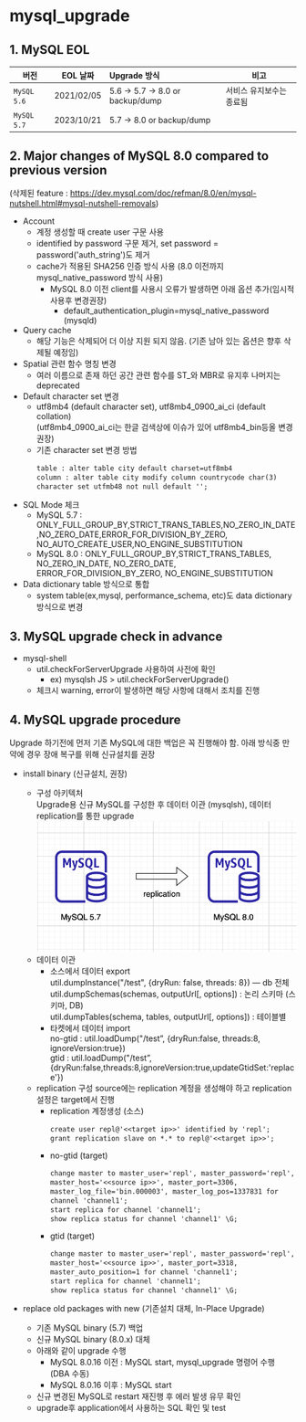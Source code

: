 # mysql_upgrade
## 1. MySQL EOL
| 버전 | EOL 날짜 | Upgrade 방식 | 비고 |
|---|:---:|:---|---|
| `MySQL 5.6` | 2021/02/05 | 5.6 -> 5.7 -> 8.0 or backup/dump | 서비스 유지보수는 종료됨 |
| `MySQL 5.7` | 2023/10/21 | 5.7 -> 8.0 or backup/dump |  |

## 2. Major changes of MySQL 8.0 compared to previous version
(삭제된 feature : https://dev.mysql.com/doc/refman/8.0/en/mysql-nutshell.html#mysql-nutshell-removals)
- Account
    - 계정 생성할 때 create user 구문 사용
    - identified by password 구문 제거, set password = password('auth_string')도 제거
    - cache가 적용된 SHA256 인증 방식 사용 (8.0 이전까지 mysql_native_password 방식 사용)
      - MySQL 8.0 이전 client를 사용시 오류가 발생하면 아래 옵션 추가(임시적 사용후 변경권장)
        - default_authentication_plugin=mysql_native_password (mysqld)
- Query cache 
    - 해당 기능은 삭제되어 더 이상 지원 되지 않음. (기존 남아 있는 옵션은 향후 삭제될 예정임)
- Spatial 관련 함수 명칭 변경
    - 여러 이름으로 존재 하던 공간 관련 함수를 ST_와 MBR로 유지후 나머지는 deprecated
- Default character set 변경
    - utf8mb4 (default character set), utf8mb4_0900_ai_ci (default collation)   
      (utf8mb4_0900_ai_ci는 한글 검색상에 이슈가 있어 utf8mb4_bin등올 변경권장)
    - 기존 character set 변경 방법   
      ```
      table : alter table city default charset=utf8mb4
      column : alter table city modify column countrycode char(3) character set utfmb48 not null default '';
      ```
- SQL Mode 체크
    - MySQL 5.7 : ONLY_FULL_GROUP_BY,STRICT_TRANS_TABLES,NO_ZERO_IN_DATE,NO_ZERO_DATE,ERROR_FOR_DIVISION_BY_ZERO,   
                  NO_AUTO_CREATE_USER,NO_ENGINE_SUBSTITUTION
    - MySQL 8.0 : ONLY_FULL_GROUP_BY,STRICT_TRANS_TABLES, NO_ZERO_IN_DATE, NO_ZERO_DATE, ERROR_FOR_DIVISION_BY_ZERO,
                  NO_ENGINE_SUBSTITUTION
- Data dictionary table 방식으로 통합
    - system table(ex,mysql, performance_schema, etc)도 data dictionary 방식으로 변경

## 3. MySQL upgrade check in advance
- mysql-shell
    - util.checkForServerUpgrade 사용하여 사전에 확인
        - ex) mysqlsh JS > util.checkForServerUpgrade()
    - 체크시 warning, error이 발생하면 해당 사항에 대해서 조치를 진행 

## 4. MySQL upgrade procedure
Upgrade 하기전에 먼저 기존 MySQL에 대한 백업은 꼭 진행해야 함. 아래 방식중 만약에 경우 장애 복구를 위해 신규설치를 권장

- install binary (신규설치, 권장)
  - 구성 아키텍처   
    Upgrade용 신규 MySQL를 구성한 후 데이터 이관 (mysqlsh), 데이터 replication를 통한 upgrade
    ![Alt text](image.png)
  - 데이터 이관 
    - 소스에서 데이터 export    
      util.dumpInstance("/test", {dryRun: false, threads: 8}) — db 전체    
      util.dumpSchemas(schemas, outputUrl[, options]) : 논리 스키마 (스키마, DB)    
      util.dumpTables(schema, tables, outputUrl[, options]) : 테이블별     
    - 타켓에서 데이터 import    
      no-gtid : util.loadDump("/test”, {dryRun:false, threads:8, ignoreVersion:true})   
      gtid : util.loadDump("/test”, {dryRun:false,threads:8,ignoreVersion:true,updateGtidSet:'replace'})  
  - replication 구성
    source에는 replication 계정을 생성해야 하고 replication 설정은 target에서 진행
    - replication 계정생성 (소스)
      ```
      create user repl@'<<target ip>>' identified by 'repl';
      grant replication slave on *.* to repl@'<<target ip>>';
      ```  
    - no-gtid (target)
      ```
      change master to master_user='repl', master_password='repl', master_host='<<source ip>>', master_port=3306, master_log_file='bin.000003', master_log_pos=1337831 for channel 'channel1';
      start replica for channel 'channel1';
      show replica status for channel 'channel1' \G;
      ```
    - gtid (target)
      ```
      change master to master_user='repl', master_password='repl', master_host='<<source ip>>', master_port=3318, master_auto_position=1 for channel 'channel1';
      start replica for channel 'channel1';
      show replica status for channel 'channel1' \G;
      ```

- replace old packages with new (기존설치 대체, In-Place Upgrade)
  - 기존 MySQL binary (5.7) 백업
  - 신규 MySQL binary (8.0.x) 대체
  - 아래와 같이 upgrade 수행
    - MySQL 8.0.16 이전 : MySQL start, mysql_upgrade 명령어 수행 (DBA 수동)
    - MySQL 8.0.16 이후 : MySQL start
  - 신규 변경된 MySQL로 restart 재진행 후 에러 발생 유무 확인
  - upgrade후 application에서 사용하는 SQL 확인 및 test   


